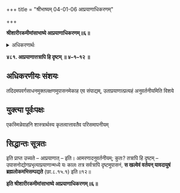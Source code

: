 +++
title = "श्रीभाष्यम् 04-01-06 आप्रयाणाधिकरणम्"

+++


**श्रीशारीरकमीमांसाभाष्ये आप्रयाणाधिकरणम्॥६॥**

<details><summary>अधिकरणार्थः</summary>

मोक्षोपायभूतं ध्यानं देहपातं यावत् प्रत्यहमनुवर्तनीयम्, न तु एकस्मिन्नेवाहनि निर्वर्त्यम्
</details>

**४८१. आप्रयाणात्तत्रापि हि दृष्टम् ॥ ४–१–१२ ॥**

## अधिकरणीयः संशयः

तदिदमपवर्गसाधनमुक्तलक्षणमुपासनमेकाह एव संपाद्यम्, उताप्रयाणात्प्रत्यहं अनुवर्तनीयमिति विशये

## युक्त्या पूर्वःपक्षः

एकस्मिन्नेवाहनि शास्त्रार्थस्य कृतत्वात्तावतैव परिसमापनीयम्

## सिद्धान्तः सूत्रतः

इति प्राप्त उच्यते – आप्रयाणात् – इति। आमरणादनुवर्तनीयम्; कुतः? तत्रापि हि दृष्टम् – उपासनोद्योगप्रभृत्याप्रयाणान्मध्ये यः कालः तत्र सर्वत्रापि दृष्टमुपासनं, **स खल्वेवं वर्तयन् यावदायुषं ब्रह्मलोकमभिसम्पद्यते** (छा.८.१५.१) इति॥१२॥

**इति श्रीशारीरकमीमांसाभाष्ये आप्रयाणाधिकरणम्॥६॥**


